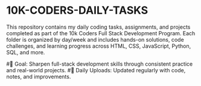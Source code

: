 # 10K-CODERS-DAILY-TASKS
This repository contains my daily coding tasks, assignments, and projects completed as part of the 10k Coders Full Stack Development Program.
Each folder is organized by day/week and includes hands-on solutions, code challenges, and learning progress across HTML, CSS, JavaScript, Python, SQL, and more.

#📌 Goal:
Sharpen full-stack development skills through consistent practice and real-world projects.
#📆 Daily Uploads:
Updated regularly with code, notes, and improvements.
